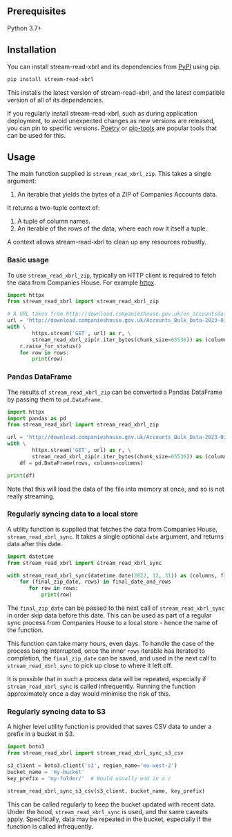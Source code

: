 ## Prerequisites

Python 3.7+

## Installation

You can install stream-read-xbrl and its dependencies from [PyPI](https://pypi.org/project/stream-read-xbrl/) using pip.

```bash
pip install stream-read-xbrl
```

This installs the latest version of stream-read-xbrl, and the latest compatible version of all of its dependencies.

If you regularly install stream-read-xbrl, such as during application deployment, to avoid unexpected changes as new versions are released, you can pin to specific versions. [Poetry](https://python-poetry.org/) or [pip-tools](https://pip-tools.readthedocs.io/en/latest/) are popular tools that can be used for this.


## Usage

The main function supplied is `stream_read_xbrl_zip`. This takes a single argument:

1. An iterable that yields the bytes of a ZIP of Companies Accounts data.

It returns a two-tuple context of:

1. A tuple of column names.
2. An iterable of the rows of the data, where each row it itself a tuple.

A context allows stream-read-xbrl to clean up any resources robustly.


### Basic usage

To use `stream_read_xbrl_zip`, typically an HTTP client is required to fetch the data from Companies House. For example [httpx](https://www.python-httpx.org/).

```python
import httpx
from stream_read_xbrl import stream_read_xbrl_zip

# A URL taken from http://download.companieshouse.gov.uk/en_accountsdata.html
url = 'http://download.companieshouse.gov.uk/Accounts_Bulk_Data-2023-03-02.zip'
with \
        httpx.stream('GET', url) as r, \
        stream_read_xbrl_zip(r.iter_bytes(chunk_size=65536)) as (columns, rows):
    r.raise_for_status()
    for row in rows:
        print(row)
```

### Pandas DataFrame

The results of `stream_read_xbrl_zip` can be converted a Pandas DataFrame by passing them to `pd.DataFrame`.

```python
import httpx
import pandas as pd
from stream_read_xbrl import stream_read_xbrl_zip

url = 'http://download.companieshouse.gov.uk/Accounts_Bulk_Data-2023-03-02.zip'
with \
        httpx.stream('GET', url) as r, \
        stream_read_xbrl_zip(r.iter_bytes(chunk_size=65536)) as (columns, rows):
    df = pd.DataFrame(rows, columns=columns)

print(df)
```

Note that this will load the data of the file into memory at once, and so is not really streaming.


### Regularly syncing data to a local store

A utility function is supplied that fetches the data from Companies House, `stream_read_xbrl_sync`. It takes a single optional `date` argument, and returns data after this date.

```python
import datetime
from stream_read_xbrl import stream_read_xbrl_sync

with stream_read_xbrl_sync(datetime.date(2022, 12, 31)) as (columns, final_zip_date):
    for (final_zip_date, rows) in final_date_and_rows
       for row in rows:
           print(row)
```

The `final_zip_date` can be passed to the next call of `stream_read_xbrl_sync` in order skip data before this date. This can be used as part of a regular sync process from Companies House to a local store - hence the name of the function.

This function can take many hours, even days. To handle the case of the process being interrupted, once the inner `rows` iterable has iterated to completion, the `final_zip_date` can be saved, and used in the next call to `stream_read_xbrl_sync` to pick up close to where it left off.

It is possible that in such a process data will be repeated, especially if `stream_read_xbrl_sync` is called infrequently. Running the function approximately once a day would minimise the risk of this.


### Regularly syncing data to S3

A higher level utility function is provided that saves CSV data to under a prefix in a bucket in S3.

```python
import boto3
from stream_read_xbrl import stream_read_xbrl_sync_s3_csv

s3_client = boto3.client('s3', region_name='eu-west-2')
bucket_name = 'my-bucket'
key_prefix = 'my-folder/'  # Would usually end in a /

stream_read_xbrl_sync_s3_csv(s3_client, bucket_name, key_prefix)
```

This can be called regularly to keep the bucket updated with recent data. Under the hood, `stream_read_xbrl_sync` is used, and the same caveats apply. Specifically, data may be repeated in the bucket, especially if the function is called infrequently.
